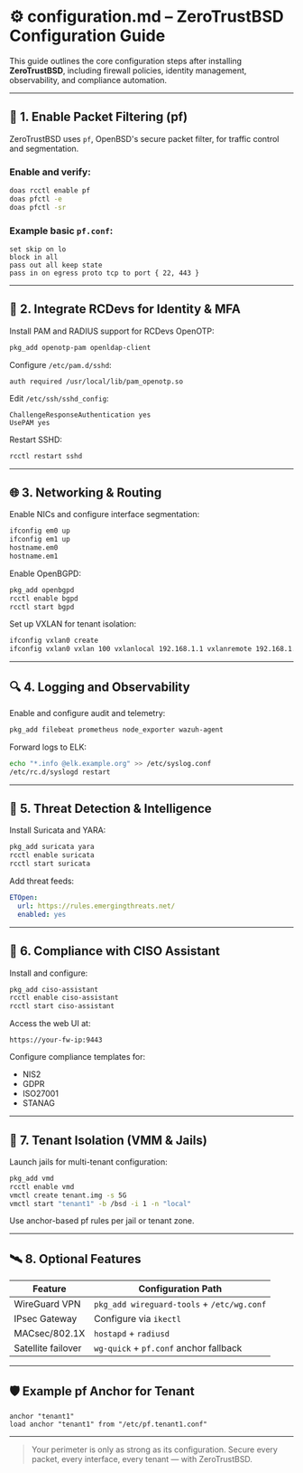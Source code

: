 
# ⚙️ configuration.md – ZeroTrustBSD Configuration Guide

This guide outlines the core configuration steps after installing **ZeroTrustBSD**, including firewall policies, identity management, observability, and compliance automation.

---

## 🔐 1. Enable Packet Filtering (pf)

ZeroTrustBSD uses `pf`, OpenBSD's secure packet filter, for traffic control and segmentation.

### Enable and verify:

```sh
doas rcctl enable pf
doas pfctl -e
doas pfctl -sr
```

### Example basic `pf.conf`:

```pf
set skip on lo
block in all
pass out all keep state
pass in on egress proto tcp to port { 22, 443 }
```

---

## 👥 2. Integrate RCDevs for Identity & MFA

Install PAM and RADIUS support for RCDevs OpenOTP:

```sh
pkg_add openotp-pam openldap-client
```

Configure `/etc/pam.d/sshd`:

```text
auth required /usr/local/lib/pam_openotp.so
```

Edit `/etc/ssh/sshd_config`:

```text
ChallengeResponseAuthentication yes
UsePAM yes
```

Restart SSHD:

```sh
rcctl restart sshd
```

---

## 🌐 3. Networking & Routing

Enable NICs and configure interface segmentation:

```sh
ifconfig em0 up
ifconfig em1 up
hostname.em0
hostname.em1
```

Enable OpenBGPD:

```sh
pkg_add openbgpd
rcctl enable bgpd
rcctl start bgpd
```

Set up VXLAN for tenant isolation:

```sh
ifconfig vxlan0 create
ifconfig vxlan0 vxlan 100 vxlanlocal 192.168.1.1 vxlanremote 192.168.1.2 up
```

---

## 🔍 4. Logging and Observability

Enable and configure audit and telemetry:

```sh
pkg_add filebeat prometheus node_exporter wazuh-agent
```

Forward logs to ELK:

```sh
echo "*.info @elk.example.org" >> /etc/syslog.conf
/etc/rc.d/syslogd restart
```

---

## 🧠 5. Threat Detection & Intelligence

Install Suricata and YARA:

```sh
pkg_add suricata yara
rcctl enable suricata
rcctl start suricata
```

Add threat feeds:

```yaml
ETOpen:
  url: https://rules.emergingthreats.net/
  enabled: yes
```

---

## 🧾 6. Compliance with CISO Assistant

Install and configure:

```sh
pkg_add ciso-assistant
rcctl enable ciso-assistant
rcctl start ciso-assistant
```

Access the web UI at:

```
https://your-fw-ip:9443
```

Configure compliance templates for:

- NIS2
- GDPR
- ISO27001
- STANAG

---

## 🧱 7. Tenant Isolation (VMM & Jails)

Launch jails for multi-tenant configuration:

```sh
pkg_add vmd
rcctl enable vmd
vmctl create tenant.img -s 5G
vmctl start "tenant1" -b /bsd -i 1 -n "local"
```

Use anchor-based pf rules per jail or tenant zone.

---

## 🛰️ 8. Optional Features

| Feature         | Configuration Path |
|------------------|--------------------|
| WireGuard VPN    | `pkg_add wireguard-tools` + `/etc/wg.conf` |
| IPsec Gateway    | Configure via `ikectl` |
| MACsec/802.1X    | `hostapd` + `radiusd` |
| Satellite failover | `wg-quick` + `pf.conf` anchor fallback |

---

## 🛡️ Example pf Anchor for Tenant

```pf
anchor "tenant1"
load anchor "tenant1" from "/etc/pf.tenant1.conf"
```

---

> Your perimeter is only as strong as its configuration. Secure every packet, every interface, every tenant — with ZeroTrustBSD.
